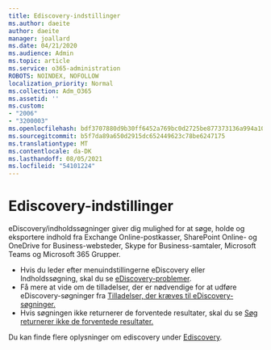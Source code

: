 ```yaml
---
title: Ediscovery-indstillinger
ms.author: daeite
author: daeite
manager: joallard
ms.date: 04/21/2020
ms.audience: Admin
ms.topic: article
ms.service: o365-administration
ROBOTS: NOINDEX, NOFOLLOW
localization_priority: Normal
ms.collection: Adm_O365
ms.assetid: ''
ms.custom:
- "2006"
- "3200003"
ms.openlocfilehash: bdf3707880d9b30ff6452a769bc0d2725be877373136a994a108e92d56d7b577
ms.sourcegitcommit: b5f7da89a650d2915dc652449623c78be6247175
ms.translationtype: MT
ms.contentlocale: da-DK
ms.lasthandoff: 08/05/2021
ms.locfileid: "54101224"
---
```

# <a name="ediscovery-settings"></a>Ediscovery-indstillinger

eDiscovery/indholdssøgninger giver dig mulighed for at søge, holde og eksportere indhold fra Exchange Online-postkasser, SharePoint Online- og OneDrive for Business-websteder, Skype for Business-samtaler, Microsoft Teams og Microsoft 365 Grupper.

- Hvis du leder efter menuindstillingerne eDiscovery eller Indholdssøgning, skal du se [eDiscovery-problemer](https://docs.microsoft.com/alchemyinsights/ediscovery-issues).
- Få mere at vide om de tilladelser, der er nødvendige for at udføre eDiscovery-søgninger fra [Tilladelser, der kræves til eDiscovery-søgninger.](https://docs.microsoft.com/alchemyinsights/permissions-required-for-ediscovery-searches)
- Hvis søgningen ikke returnerer de forventede resultater, skal du se [Søg returnerer ikke de forventede resultater.](https://docs.microsoft.com/alchemyinsights/search-not-returning-expected-results)

Du kan finde flere oplysninger om ediscovery under [Ediscovery](https://docs.microsoft.com/microsoft-365/compliance/ediscovery).
